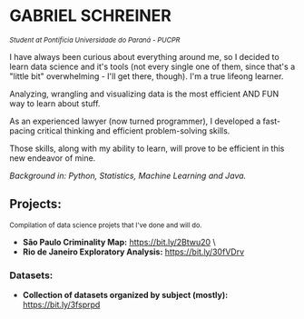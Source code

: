 # GABRIEL SCHREINER 
<sub>*Student at Pontifícia Universidade do Paraná - PUCPR*</sub>

I have always been curious about everything around me, so I decided to learn data science and it's tools (not every single one of them, since that's a "little bit" overwhelming - I'll get there, though). I'm a true lifeong learner.

Analyzing, wrangling and visualizing data is the most efficient AND FUN way to learn about stuff. 

As an experienced lawyer (now turned programmer), I developed a fast-pacing critical thinking and efficient problem-solving skills.

Those skills, along with my ability to learn, will prove to be efficient in this new endeavor of mine.

*Background in: Python, Statistics, Machine Learning and Java.* 

## Projects:

<sub>Compilation of data science projets that I've done and will do.</sub>

- **São Paulo Criminality Map:** https://bit.ly/2Btwu20 \
- **Rio de Janeiro Exploratory Analysis:** https://bit.ly/30fVDrv


### Datasets:

- **Collection of datasets organized by subject (mostly):** https://bit.ly/3fsprpd
